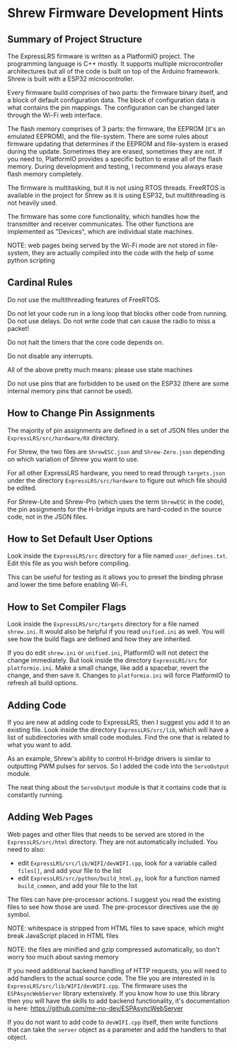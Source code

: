 # Shrew Firmware Development Hints

## Summary of Project Structure

The ExpressLRS firmware is written as a PlatformIO project. The programming language is C++ mostly. It supports multiple microcontroller architectures but all of the code is built on top of the Arduino framework. Shrew is built with a ESP32 microcontroller.

Every firmware build comprises of two parts: the firmware binary itself, and a block of default configuration data. The block of configuration data is what contains the pin mappings. The configuration can be changed later through the Wi-Fi web interface.

The flash memory comprises of 3 parts: the firmware, the EEPROM (it's an emulated EEPROM), and the file-system. There are some rules about firmware updating that determines if the EEPROM and file-system is erased during the update. Sometimes they are erased, sometimes they are not. If you need to, PlatformIO provides a specific button to erase all of the flash memory. During development and testing, I recommend you always erase flash memory completely.

The firmware is multitasking, but it is not using RTOS threads. FreeRTOS is available in the project for Shrew as it is using ESP32, but multithreading is not heavily used.

The firmware has some core functionality, which handles how the transmitter and receiver communicates. The other functions are implemented as "Devices", which are individual state machines.

NOTE: web pages being served by the Wi-Fi mode are not stored in file-system, they are actually compiled into the code with the help of some python scripting

## Cardinal Rules

Do not use the multithreading features of FreeRTOS.

Do not let your code run in a long loop that blocks other code from running. Do not use delays. Do not write code that can cause the radio to miss a packet!

Do not halt the timers that the core code depends on.

Do not disable any interrupts.

All of the above pretty much means: please use state machines

Do not use pins that are forbidden to be used on the ESP32 (there are some internal memory pins that cannot be used).

## How to Change Pin Assignments

The majority of pin assignments are defined in a set of JSON files under the `ExpressLRS/src/hardware/RX` directory.

For Shrew, the two files are `ShrewESC.json` and `Shrew-Zero.json` depending on which variation of Shrew you want to use.

For all other ExpressLRS hardware, you need to read through `targets.json` under the directory `ExpressLRS/src/hardware` to figure out which file should be edited.

For Shrew-Lite and Shrew-Pro (which uses the term `ShrewESC` in the code), the pin assignments for the H-bridge inputs are hard-coded in the source code, not in the JSON files.

## How to Set Default User Options

Look inside the `ExpressLRS/src` directory for a file named `user_defines.txt`. Edit this file as you wish before compiling.

This can be useful for testing as it allows you to preset the binding phrase and lower the time before enabling Wi-Fi.

## How to Set Compiler Flags

Look inside the `ExpressLRS/src/targets` directory for a file named `shrew.ini`. It would also be helpful if you read `unified.ini` as well. You will see how the build flags are defined and how they are inherited.

If you do edit `shrew.ini` or `unified.ini`, PlatformIO will not detect the change immediately. But look inside the directory `ExpressLRS/src` for `platformio.ini`. Make a small change, like add a spacebar, revert the change, and then save it. Changes to `platformio.ini` will force PlatformIO to refresh all build options.

## Adding Code

If you are new at adding code to ExpressLRS, then I suggest you add it to an existing file. Look inside the directory `ExpressLRS/src/lib`, which will have a list of subdirectories with small code modules. Find the one that is related to what you want to add.

As an example, Shrew's ability to control H-bridge drivers is similar to outputting PWM pulses for servos. So I added the code into the `ServoOutput` module.

The neat thing about the `ServoOutput` module is that it contains code that is constantly running.

## Adding Web Pages

Web pages and other files that needs to be served are stored in the `ExpressLRS/src/html` directory. They are not automatically included. You need to also:

 * edit `ExpressLRS/src/lib/WIFI/devWIFI.cpp`, look for a variable called `files[]`, and add your file to the list
 * edit `ExpressLRS/src/python/build_html.py`, look for a function named `build_common`, and add your file to the list

The files can have pre-processor actions. I suggest you read the existing files to see how those are used. The pre-processor directives use the `@@` symbol.

NOTE: whitespace is stripped from HTML files to save space, which might break JavaScript placed in HTML files

NOTE: the files are minified and gzip compressed automatically, so don't worry too much about saving memory

If you need additional backend handling of HTTP requests, you will need to add handlers to the actual source code. The file you are interested in is `ExpressLRS/src/lib/WIFI/devWIFI.cpp`. The firmware uses the `ESPAsyncWebServer` library extensively. If you know how to use this library then you will have the skills to add backend functionality, it's documentation is here: https://github.com/me-no-dev/ESPAsyncWebServer

If you do not want to add code to `devWIFI.cpp` itself, then write functions that can take the `server` object as a parameter and add the handlers to that object.
